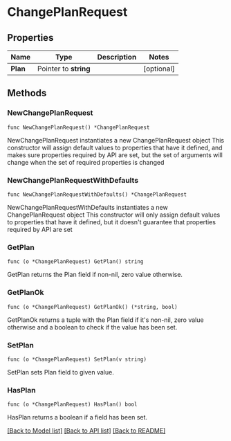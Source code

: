 # ChangePlanRequest

## Properties

Name | Type | Description | Notes
------------ | ------------- | ------------- | -------------
**Plan** | Pointer to **string** |  | [optional] 

## Methods

### NewChangePlanRequest

`func NewChangePlanRequest() *ChangePlanRequest`

NewChangePlanRequest instantiates a new ChangePlanRequest object
This constructor will assign default values to properties that have it defined,
and makes sure properties required by API are set, but the set of arguments
will change when the set of required properties is changed

### NewChangePlanRequestWithDefaults

`func NewChangePlanRequestWithDefaults() *ChangePlanRequest`

NewChangePlanRequestWithDefaults instantiates a new ChangePlanRequest object
This constructor will only assign default values to properties that have it defined,
but it doesn't guarantee that properties required by API are set

### GetPlan

`func (o *ChangePlanRequest) GetPlan() string`

GetPlan returns the Plan field if non-nil, zero value otherwise.

### GetPlanOk

`func (o *ChangePlanRequest) GetPlanOk() (*string, bool)`

GetPlanOk returns a tuple with the Plan field if it's non-nil, zero value otherwise
and a boolean to check if the value has been set.

### SetPlan

`func (o *ChangePlanRequest) SetPlan(v string)`

SetPlan sets Plan field to given value.

### HasPlan

`func (o *ChangePlanRequest) HasPlan() bool`

HasPlan returns a boolean if a field has been set.


[[Back to Model list]](../README.md#documentation-for-models) [[Back to API list]](../README.md#documentation-for-api-endpoints) [[Back to README]](../README.md)


